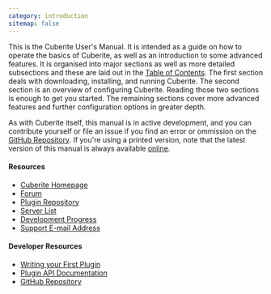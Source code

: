 ```yaml
---
category: introduction
sitemap: false
---
```

This is the Cuberite User's Manual. It is intended as a guide on how to operate the basics of Cuberite, as well as an introduction to some advanced features. It is organised into major sections as well as more detailed subsections and these are laid out in the [Table of Contents](#table-of-contents). The first section deals with downloading, installing, and running Cuberite. The second section is an overview of configuring Cuberite. Reading those two sections is enough to get you started. The remaining sections cover more advanced features and further configuration options in greater depth.

As with Cuberite itself, this manual is in active development, and you can contribute yourself or file an issue if you find an error or ommission on the [GitHub Repository](https://github.com/cuberite/users-manual). If you're using a printed version, note that the latest version of this manual is always available [online](/manual/).

#### Resources
- [Cuberite Homepage](https://cuberite.org/)
- [Forum](https://forum.cuberite.org/)
- [Plugin Repository](https://forum.cuberite.org/forum-2.html)
- [Server List](https://forum.cuberite.org/thread-1435.html)
- [Development Progress](https://forum.cuberite.org/thread-2146.html)
- [Support E-mail Address](mailto:support@cuberite.org)

#### Developer Resources
- [Writing your First Plugin](http://api-docs.cuberite.org/Writing-a-Cuberite-plugin.html)
- [Plugin API Documentation](http://api-docs.cuberite.org/)
- [GitHub Repository](https://github.com/cuberite/cuberite)
